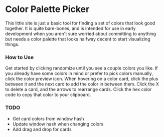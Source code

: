 # Color Palette Picker

This little site is just a basic tool for finding a set of colors that look good together. It is quite bare-bones, and is intended for use in early development when you aren't sure worried about committing to anything but needs a color palette that looks halfway decent to start visualizing things.

### How to Use

Get started by clicking randomize until you see a couple colors you like. If you already have some colors in mind or prefer to pick colors manually, click the color preview icon. When hovering on a color card, click the plus between it and the next card to add the color in between them. Click the X to delete a card, and the arrows to rearrange cards. Click the hex color code to copy that color to your clipboard. 

### TODO

* Get card colors from window hash
* Update window hash when changing colors
* Add drag and drop for cards
